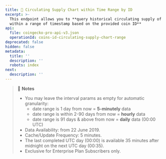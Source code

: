 ```yaml
---
title: 👑 Circulating Supply Chart within Time Range by ID
excerpt: >-
  This endpoint allows you to **query historical circulating supply of a coin,
  within a range of timestamp based on the provided coin ID**
api:
  file: coingecko-pro-api-v3.json
  operationId: coins-id-circulating-supply-chart-range
deprecated: false
hidden: false
metadata:
  title: ''
  description: ''
  robots: index
next:
  description: ''
---
```

> 📘 **Notes**
>
> * You may leave the interval params as empty for automatic granularity:
>   * date range is 1 day from now = **5-minutely** data
>   * date range is within 2-90 days from now = **hourly** data
>   * date range is 91 days & above from now = **daily** data (00:00 UTC)
> * Data Availability: from 22 June 2019.
> * Cache/Update Frequency: 5 minutes.
> * The last completed UTC day (00:00) is available 35 minutes after midnight on the next UTC day (00:35).
> * Exclusive for Enterprise Plan Subscribers only.
